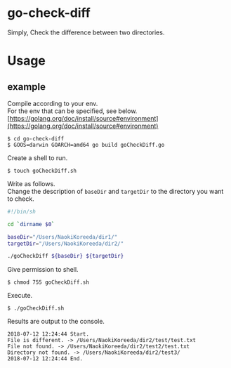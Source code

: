 # go-check-diff
Simply, Check the difference between two directories.

# Usage
## example

Compile according to your env.  
For the env that can be specified, see below.
[https://golang.org/doc/install/source#environment](https://golang.org/doc/install/source#environment)

```console
$ cd go-check-diff
$ GOOS=darwin GOARCH=amd64 go build goCheckDiff.go
```

Create a shell to run.

```console
$ touch goCheckDiff.sh
```

Write as follows.  
Change the description of `baseDir` and `targetDir` to the directory you want to check.

```sh
#!/bin/sh

cd `dirname $0`

baseDir="/Users/NaokiKoreeda/dir1/"
targetDir="/Users/NaokiKoreeda/dir2/"

./goCheckDiff ${baseDir} ${targetDir}
```

Give permission to shell.

```console
$ chmod 755 goCheckDiff.sh
```

Execute.

```console
$ ./goCheckDiff.sh
```

Results are output to the console.

```
2018-07-12 12:24:44 Start.
File is different. -> /Users/NaokiKoreeda/dir2/test/test.txt
File not found. -> /Users/NaokiKoreeda/dir2/test2/test.txt
Directory not found. -> /Users/NaokiKoreeda/dir2/test3/
2018-07-12 12:24:44 End.
```
